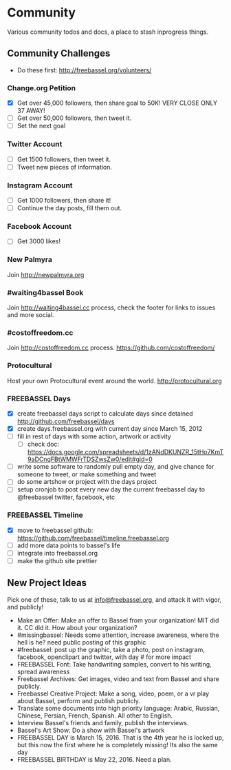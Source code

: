 # Community

Various community todos and docs, a place to stash inprogress things.

## Community Challenges

* Do these first: http://freebassel.org/volunteers/

### Change.org Petition

- [x] Get over 45,000 followers, then share goal to 50K! VERY CLOSE ONLY 37 AWAY!
- [ ] Get over 50,000 followers, then tweet it.
- [ ] Set the next goal

### Twitter Account

- [ ] Get 1500 followers, then tweet it.
- [ ] Tweet new pieces of information.

### Instagram Account

- [ ] Get 1000 followers, then share it!
- [ ] Continue the day posts, fill them out.

### Facebook Account

- [ ] Get 3000 likes!

### New Palmyra

Join http://newpalmyra.org

### #waiting4bassel Book

Join http://waiting4bassel.cc process, check the footer for links to issues and more social.

### #costoffreedom.cc

Join http://costoffreedom.cc process. https://github.com/costoffreedom/

### Protocultural 

Host your own Protocultural event around the world. http://protocultural.org

### FREEBASSEL Days

- [x] create freebassel days script to calculate days since detained http://github.com/freebassel/days
- [x] create days.freebassel.org with current day since March 15, 2012
- [ ] fill in rest of days with some action, artwork or activity
  - [ ] check doc: https://docs.google.com/spreadsheets/d/1zANdDKUNZR_15tHo7KmT9aDCnqFBtWMWFrTDSZwsZw0/edit#gid=0
- [ ] write some software to randomly pull empty day, and give chance for someone to tweet, or make something and tweet
- [ ] do some artshow or project with the days project
- [ ] setup cronjob to post every new day the current freebassel day to @freebassel twitter, facebook, etc

### FREEBASSEL Timeline

- [x] move to freebassel github: https://github.com/freebassel/timeline.freebassel.org
- [ ] add more data points to bassel's life
- [ ] integrate into freebassel.org
- [ ] make the github site prettier

## New Project Ideas

Pick one of these, talk to us at info@freebassel.org, and attack it with vigor, and publicly!

* Make an Offer: Make an offer to Bassel from your organization! MIT did it. CC did it. How about your organization?
* #missingbassel: Needs some attention, increase awareness, where the hell is he? need public posting of this graphic
* #freebassel: post up the graphic, take a photo, post on instagram, facebook, openclipart and twitter, with day # for more impact
* FREEBASSEL Font: Take handwriting samples, convert to his writing, spread awareness
* Freebassel Archives: Get images, video and text from Bassel and share publicly.
* Freebassel Creative Project: Make a song, video, poem, or a vr play about Bassel, perform and publish publicly.
* Translate some documents into high priority language: Arabic, Russian, Chinese, Persian, French, Spanish. All other to English.
* Interview Bassel's friends and family, publish the interviews.
* Bassel's Art Show: Do a show with Bassel's artwork
* FREEBASSEL DAY is March 15, 2016. That is the 4th year he is locked up, but this now the first where he is completely missing! Its also the same day 
* FREEBASSEL BIRTHDAY is May 22, 2016. Need a plan.




